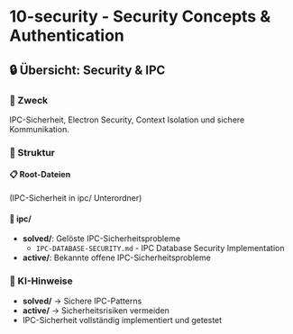 # 10-security - Security Concepts & Authentication

## 🔒 Übersicht: Security & IPC

### 🎯 Zweck
IPC-Sicherheit, Electron Security, Context Isolation und sichere Kommunikation.

### 📁 Struktur

#### 📋 Root-Dateien
(IPC-Sicherheit in ipc/ Unterordner)

#### 🔐 ipc/
- **solved/**: Gelöste IPC-Sicherheitsprobleme
  - `IPC-DATABASE-SECURITY.md` - IPC Database Security Implementation
- **active/**: Bekannte offene IPC-Sicherheitsprobleme

### 🚀 KI-Hinweise
- **solved/** → Sichere IPC-Patterns
- **active/** → Sicherheitsrisiken vermeiden
- IPC-Sicherheit vollständig implementiert und getestet